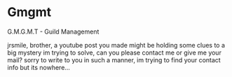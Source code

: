 # Gmgmt
G.M.G.M.T - Guild Management

jrsmile, brother, a youtube post you made might be holding some clues to a big mystery im trying to solve, can you please contact me or give me your mail? sorry to write to you in such a manner, im trying to find your contact info but its nowhere...
